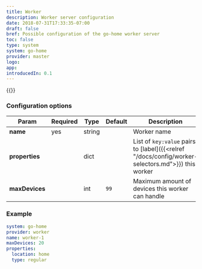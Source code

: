 ```yaml
---
title: Worker
description: Worker server configuration
date: 2018-07-31T17:33:35-07:00
draft: false
bref: Possible configuration of the go-home worker server
toc: false
type: system
system: go-home
provider: master
logo:
app:
introducedIn: 0.1
---
```

{{<provider>}}

### Configuration options

| Param | Required | Type | Default | Description |
|-------|----------|------|---------|-------------|
| **name** | yes | string || Worker name |
| **properties** || dict || List of `key:value` pairs to [label]({{<relref "/docs/config/worker-selectors.md">}}) this worker |
| **maxDevices** || int | `99` | Maximum amount of devices this worker can handle |

### Example

```yaml
system: go-home
provider: worker
name: worker-1
maxDevices: 20
properties:
  location: home
  type: regular
```
